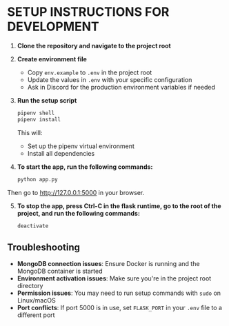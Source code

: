# SETUP INSTRUCTIONS FOR DEVELOPMENT

1. **Clone the repository and navigate to the project root**

2. **Create environment file**
   - Copy `env.example` to `.env` in the project root
   - Update the values in `.env` with your specific configuration
   - Ask in Discord for the production environment variables if needed

3. **Run the setup script**
   ```bash
   pipenv shell
   pipenv install
   ```
   This will:
   - Set up the pipenv virtual environment
   - Install all dependencies

4. **To start the app, run the following commands:**

    ```bash
   python app.py
    ```
Then go to http://127.0.0.1:5000 in your browser.

5. **To stop the app, press Ctrl-C in the flask runtime, go to the root of the project, and run the following commands:**

    ```bash
    deactivate
    ```

## Troubleshooting

- **MongoDB connection issues**: Ensure Docker is running and the MongoDB container is started
- **Environment activation issues**: Make sure you're in the project root directory
- **Permission issues**: You may need to run setup commands with `sudo` on Linux/macOS
- **Port conflicts**: If port 5000 is in use, set `FLASK_PORT` in your `.env` file to a different port
